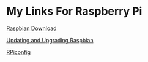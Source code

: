 # My Links For Raspberry Pi

[Raspbian Download](https://www.raspberrypi.org/downloads/raspbian/)

[Updating and Upgrading Raspbian](https://www.raspberrypi.org/documentation/raspbian/updating.md)

[RPiconfig](https://elinux.org/RPiconfig)
